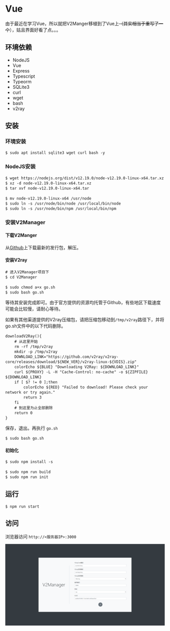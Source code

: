 # Vue

由于最近在学习Vue，所以就把V2Manger移植到了Vue上~~（其实相当于重写了一个~~），姑且界面好看了点。。。

## 环境依赖

* NodeJS
* Vue
* Express
* Typescript
* Typeorm
* SQLite3
* curl
* wget
* bash
* v2ray

## 安装

### 环境安装

```text
$ sudo apt install sqlite3 wget curl bash -y
```

### NodeJS安装

```text
$ wget https://nodejs.org/dist/v12.19.0/node-v12.19.0-linux-x64.tar.xz
$ xz -d node-v12.19.0-linux-x64.tar.xz
$ tar xvf node-v12.19.0-linux-x64.tar

$ mv node-v12.19.0-linux-x64 /usr/node
$ sudo ln -s /usr/node/bin/node /usr/local/bin/node
$ sudo ln -s /usr/node/bin/npm /usr/local/bin/npm
```

### 安装V2Manager

#### 下载V2Manger

从[Github](https://github.com/Dreammer12138/V2Manager)上下载最新的发行包，解压。

#### 安装V2ray

```text
# 进入V2Manager项目下
$ cd V2Manager

$ sudo chmod a+x go.sh
$ sudo bash go.sh
```

等待其安装完成即可。由于官方提供的资源均托管于Github，有些地区下载速度可能会比较慢，请耐心等待。

 如果有其他渠道提供的V2ray压缩包，请把压缩包移动到`/tmp/v2ray`路径下，并将go.sh文件中的以下代码删除。

```text
downloadV2Ray(){
    # 从这里开始
    rm -rf /tmp/v2ray
    mkdir -p /tmp/v2ray
    DOWNLOAD_LINK="https://github.com/v2ray/v2ray-core/releases/download/${NEW_VER}/v2ray-linux-${VDIS}.zip"
    colorEcho ${BLUE} "Downloading V2Ray: ${DOWNLOAD_LINK}"
    curl ${PROXY} -L -H "Cache-Control: no-cache" -o ${ZIPFILE} ${DOWNLOAD_LINK}
    if [ $? != 0 ];then
        colorEcho ${RED} "Failed to download! Please check your network or try again."
        return 3
    fi
    # 到这里为止全部删除
    return 0
}
```

保存，退出。再执行 `go.sh`

```text
$ sudo bash go.sh
```

#### 初始化

```text
$ sudo npm install -s

$ sudo npm run build
$ sudo npm run init
```

## 运行

```text
$ npm run start
```

## 访问

浏览器访问 `http://<服务器IP>:3000`

![](.gitbook/assets/result_vue.png)



